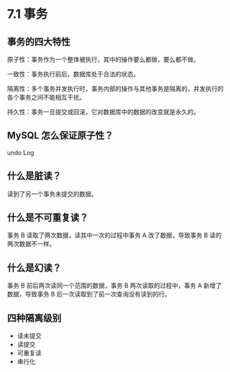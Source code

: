 # 7.1 事务

## 事务的四大特性

原子性：事务作为一个整体被执行，其中的操作要么都做，要么都不做。

一致性：事务执行前后，数据库处于合法的状态。

隔离性：多个事务并发执行时，事务内部的操作与其他事务是隔离的，并发执行的各个事务之间不能相互干扰。

持久性：事务一旦提交或回滚，它对数据库中的数据的改变就是永久的。

## MySQL 怎么保证原子性？

undo Log

## 什么是脏读？

读到了另一个事务未提交的数据。

## 什么是不可重复读？

事务 B 读取了两次数据，读其中一次的过程中事务 A 改了数据，导致事务 B 读的两次数据不一样。

## 什么是幻读？

事务 B 前后两次读同一个范围的数据，事务 B 两次读取的过程中，事务 A 新增了数据，导致事务 B 后一次读取到了前一次查询没有读到的行。

## 四种隔离级别

- 读未提交
- 读提交
- 可重复读
- 串行化